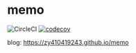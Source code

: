 # memo

![CircleCI](https://img.shields.io/circleci/project/github/zy410419243/memo/master.svg)
[![codecov](https://codecov.io/gh/zy410419243/memo/branch/master/graph/badge.svg)](https://codecov.io/gh/zy410419243/memo)

blog: https://zy410419243.github.io/memo
